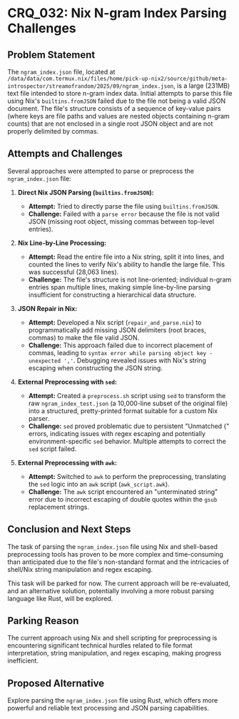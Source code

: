 # CRQ_032: Nix N-gram Index Parsing Challenges

## Problem Statement

The `ngram_index.json` file, located at `/data/data/com.termux.nix/files/home/pick-up-nix2/source/github/meta-introspector/streamofrandom/2025/09/ngram_index.json`, is a large (231MB) text file intended to store n-gram index data. Initial attempts to parse this file using Nix's `builtins.fromJSON` failed due to the file not being a valid JSON document. The file's structure consists of a sequence of key-value pairs (where keys are file paths and values are nested objects containing n-gram counts) that are not enclosed in a single root JSON object and are not properly delimited by commas.

## Attempts and Challenges

Several approaches were attempted to parse or preprocess the `ngram_index.json` file:

1.  **Direct Nix JSON Parsing (`builtins.fromJSON`):**
    *   **Attempt:** Tried to directly parse the file using `builtins.fromJSON`.
    *   **Challenge:** Failed with a `parse error` because the file is not valid JSON (missing root object, missing commas between top-level entries).

2.  **Nix Line-by-Line Processing:**
    *   **Attempt:** Read the entire file into a Nix string, split it into lines, and counted the lines to verify Nix's ability to handle the large file. This was successful (28,063 lines).
    *   **Challenge:** The file's structure is not line-oriented; individual n-gram entries span multiple lines, making simple line-by-line parsing insufficient for constructing a hierarchical data structure.

3.  **JSON Repair in Nix:**
    *   **Attempt:** Developed a Nix script (`repair_and_parse.nix`) to programmatically add missing JSON delimiters (root braces, commas) to make the file valid JSON.
    *   **Challenge:** This approach failed due to incorrect placement of commas, leading to `syntax error while parsing object key - unexpected ','`. Debugging revealed issues with Nix's string escaping when constructing the JSON string.

4.  **External Preprocessing with `sed`:**
    *   **Attempt:** Created a `preprocess.sh` script using `sed` to transform the raw `ngram_index_test.json` (a 10,000-line subset of the original file) into a structured, pretty-printed format suitable for a custom Nix parser.
    *   **Challenge:** `sed` proved problematic due to persistent "Unmatched {" errors, indicating issues with regex escaping and potentially environment-specific `sed` behavior. Multiple attempts to correct the `sed` script failed.

5.  **External Preprocessing with `awk`:**
    *   **Attempt:** Switched to `awk` to perform the preprocessing, translating the `sed` logic into an `awk` script (`awk_script.awk`).
    *   **Challenge:** The `awk` script encountered an "unterminated string" error due to incorrect escaping of double quotes within the `gsub` replacement strings.

## Conclusion and Next Steps

The task of parsing the `ngram_index.json` file using Nix and shell-based preprocessing tools has proven to be more complex and time-consuming than anticipated due to the file's non-standard format and the intricacies of shell/Nix string manipulation and regex escaping.

This task will be parked for now. The current approach will be re-evaluated, and an alternative solution, potentially involving a more robust parsing language like Rust, will be explored.

## Parking Reason

The current approach using Nix and shell scripting for preprocessing is encountering significant technical hurdles related to file format interpretation, string manipulation, and regex escaping, making progress inefficient.

## Proposed Alternative

Explore parsing the `ngram_index.json` file using Rust, which offers more powerful and reliable text processing and JSON parsing capabilities.
